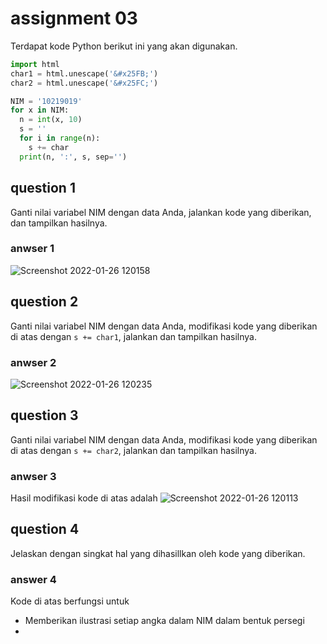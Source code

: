 # assignment 03
Terdapat kode Python berikut ini yang akan digunakan.
```python
import html
char1 = html.unescape('&#x25FB;')
char2 = html.unescape('&#x25FC;')

NIM = '10219019'
for x in NIM:
  n = int(x, 10)
  s = ''
  for i in range(n):
    s += char
  print(n, ':', s, sep='')
```

## question 1
Ganti nilai variabel NIM dengan data Anda, jalankan kode yang diberikan, dan tampilkan hasilnya.

### anwser 1
![Screenshot 2022-01-26 120158](https://user-images.githubusercontent.com/97995541/151107462-d2d99e0e-31f4-4cd9-8f38-9cfeba102347.png)

## question 2
Ganti nilai variabel NIM dengan data Anda, modifikasi kode yang diberikan di atas dengan `s += char1`, jalankan dan tampilkan hasilnya.

### anwser 2
![Screenshot 2022-01-26 120235](https://user-images.githubusercontent.com/97995541/151107474-9935b228-ce36-41fc-a794-90bf994d8a6b.png)


## question 3
Ganti nilai variabel NIM dengan data Anda, modifikasi kode yang diberikan di atas dengan `s += char2`, jalankan dan tampilkan hasilnya.

### anwser 3
Hasil modifikasi kode di atas adalah
![Screenshot 2022-01-26 120113](https://user-images.githubusercontent.com/97995541/151107483-f245031f-9605-46b0-b73a-93966d7fe84d.png)


## question 4
Jelaskan dengan singkat hal yang dihasillkan oleh kode yang diberikan.

### answer 4
Kode di atas berfungsi untuk
+ Memberikan ilustrasi setiap angka dalam NIM dalam bentuk persegi
+ 

